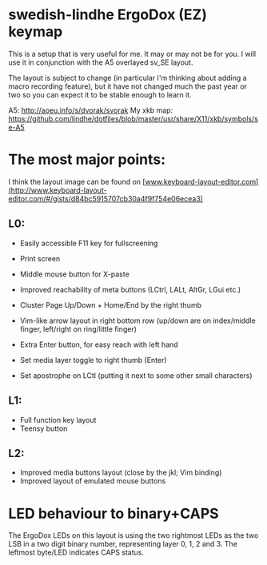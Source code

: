 # swedish-lindhe ErgoDox (EZ) keymap

This is a setup that is very useful for me. It may or may not be for
you. I will use it in conjunction with the A5 overlayed sv_SE layout.

The layout is subject to change (in particular I'm thinking about adding
a macro recording feature), but it have not changed much the past year
or two so you can expect it to be stable enough to learn it.

A5: http://aoeu.info/s/dvorak/svorak
My xkb map: https://github.com/lindhe/dotfiles/blob/master/usr/share/X11/xkb/symbols/se-A5

The most major points:
======================

I think the layout image can be found on
[www.keyboard-layout-editor.com](http://www.keyboard-layout-editor.com/#/gists/d84bc5915707cb30a4f9f754e06ecea3)

L0:
---

* Easily accessible F11 key for fullscreening
* Print screen
* Middle mouse button for X-paste
* Improved reachability of meta buttons (LCtrl, LALt, AltGr, LGui etc.)
* Cluster Page Up/Down + Home/End by the right thumb
* Vim-like arrow layout in right bottom row
    (up/down are on index/middle finger, left/right on ring/little finger)
* Extra Enter button, for easy reach with left hand

* Set media layer toggle to right thumb (Enter)
* Set apostrophe on LCtl (putting it next to some other small
  characters)

L1:
---

* Full function key layout
* Teensy button

L2:
---

* Improved media buttons layout (close by the jkl; Vim binding)
* Improved layout of emulated mouse buttons

LED behaviour to binary+CAPS
============================

The ErgoDox LEDs on this layout is using the two rightmost LEDs as the
two LSB in a two digit binary number, representing layer 0, 1, 2 and 3.
The leftmost byte/LED indicates CAPS status.
